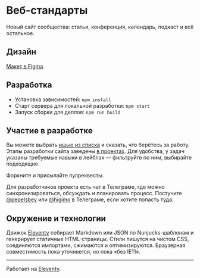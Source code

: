 # Веб-стандарты

Новый сайт сообщества: статьи, конференция, календарь, подкаст и всё остальное.

## Дизайн

[Макет в Figma](https://www.figma.com/file/kHj7Cs5lJsKDgFZS0UjOij/milestone-1).

## Разработка

- Установка зависимостей: `npm install`
- Старт сервера для локальной разработки: `npm start`
- Запуск сборки для деплоя: `npm run build`

## Участие в разработке

Вы можете выбрать [ишью из списка](https://github.com/web-standards-ru/nouvelle/issues) и сказать, что берётесь за работу. Этапы разработки сайта заведены [в проектах](https://github.com/web-standards-ru/nouvelle/projects). Для удобства, у задач указаны требуемые навыки в лейблах — фильтруйте по ним, выбирайте подходящие.

Форкните и присылайте пулреквесты.

Для разработчиков проекта есть чат в Телеграме, где можно синхронизироваться, обсуждать и планировать процесс. Постучите [@pepelsbey](https://t.me/pepelsbey) или [@higimo](https://t.me/higimo) в Телеграме, если хотите попасть туда.

## Окружение и технологии

Движок [Eleventy](https://www.11ty.io/) собирает Markdown или JSON по Nunjucks-шаблонам и генерирует статичные HTML-страницы. Стили пишутся на чистом CSS, соединяются импортами, сжимаются и оптимизируются. Браузерная совместимость пока уточняется, но пока «без IE11».

---
Работает на [Eleventy](https://www.11ty.io/).
